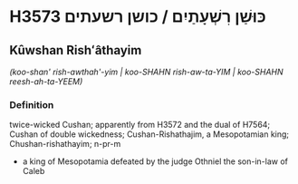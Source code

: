 # H3573 כּוּשַׁן רִשְׁעָתַיִם / כושן רשעתים

## Kûwshan Rishʻâthayim

_(koo-shan' rish-awthah'-yim | koo-SHAHN rish-aw-ta-YIM | koo-SHAHN reesh-ah-ta-YEEM)_

### Definition

twice-wicked Cushan; apparently from H3572 and the dual of H7564; Cushan of double wickedness; Cushan-Rishathajim, a Mesopotamian king; Chushan-rishathayim; n-pr-m

- a king of Mesopotamia defeated by the judge Othniel the son-in-law of Caleb
